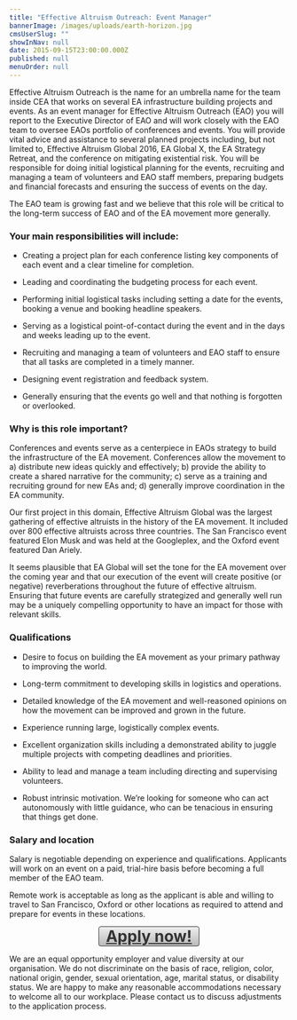 ```yaml
---
title: "Effective Altruism Outreach: Event Manager"
bannerImage: /images/uploads/earth-horizon.jpg
cmsUserSlug: ""
showInNav: null
date: 2015-09-15T23:00:00.000Z
published: null
menuOrder: null
---
```


  

Effective Altruism Outreach is the name for an umbrella name for the team inside CEA that works on several EA infrastructure building projects and events. As an event manager for Effective Altruism Outreach (EAO) you will report to the Executive Director of EAO and will work closely with the EAO team to oversee EAOs portfolio of conferences and events. You will provide vital advice and assistance to several planned projects including, but not limited to, Effective Altruism Global 2016, EA Global X, the EA Strategy Retreat, and the conference on mitigating existential risk. You will be responsible for doing initial logistical planning for the events, recruiting and managing a team of volunteers and EAO staff members, preparing budgets and financial forecasts and ensuring the success of events on the day.

  
The EAO team is growing fast and we believe that this role will be critical to the long-term success of EAO and of the EA movement more generally.

  
### Your main responsibilities will include:

* Creating a project plan for each conference listing key components of each event and a clear timeline for completion.

* Leading and coordinating the budgeting process for each event.

* Performing initial logistical tasks including setting a date for the events, booking a venue and booking headline speakers.

* Serving as a logistical point-of-contact during the event and in the days and weeks leading up to the event.

* Recruiting and managing a team of volunteers and EAO staff to ensure that all tasks are completed in a timely manner.

* Designing event registration and feedback system.

* Generally ensuring that the events go well and that nothing is forgotten or overlooked.

  
### Why is this role important?

Conferences and events serve as a centerpiece in EAOs strategy to build the infrastructure of the EA movement. Conferences allow the movement to a) distribute new ideas quickly and effectively; b) provide the ability to create a shared narrative for the community; c) serve as a training and recruiting ground for new EAs and; d) generally improve coordination in the EA community.

  
Our first project in this domain, Effective Altruism Global was the largest gathering of effective altruists in the history of the EA movement. It included over 800 effective altruists across three countries. The San Francisco event featured Elon Musk and was held at the Googleplex, and the Oxford event featured Dan Ariely.

  
It seems plausible that EA Global will set the tone for the EA movement over the coming year and that our execution of the event will create positive (or negative) reverberations throughout the future of effective altruism. Ensuring that future events are carefully strategized and generally well run may be a uniquely compelling opportunity to have an impact for those with relevant skills.

  
### Qualifications

* Desire to focus on building the EA movement as your primary pathway to improving the world.

* Long-term commitment to developing skills in logistics and operations.

* Detailed knowledge of the EA movement and well-reasoned opinions on how the movement can be improved and grown in the future.

* Experience running large, logistically complex events.

* Excellent organization skills including a demonstrated ability to juggle multiple projects with competing deadlines and priorities.

* Ability to lead and manage a team including directing and supervising volunteers.

* Robust intrinsic motivation. We&rsquo;re looking for someone who can act autonomously with little guidance, who can be tenacious in ensuring that things get done.

  
### Salary and location

Salary is negotiable depending on experience and qualifications. Applicants will work on an event on a paid, trial-hire basis before becoming a full member of the EAO team.

  
Remote work is acceptable as long as the applicant is able and willing to travel to San Francisco, Oxford or other locations as required to attend and prepare for events in these locations.

<a href="https://eaglobal.typeform.com/to/nUNz0z" style="display: block; border-radius:4px; background-color: #DDD; background-image: linear-gradient(to top, #BBB, #EEE); width: 180px; text-align:center; font-weight:bold; font-size: 28px; border: 1px solid #333; color: #333; margin:auto" target="_blank">Apply now!</a>

We are an equal opportunity employer and value diversity at our organisation. We do not discriminate on the basis of race, religion, color, national origin, gender, sexual orientation, age, marital status, or disability status. We are happy to make any reasonable accommodations necessary to welcome all to our workplace. Please contact us to discuss adjustments to the application process. 

  
  
  
  